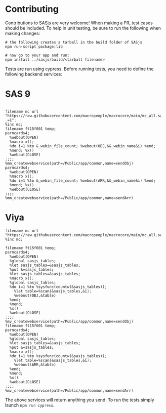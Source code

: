 # Contributing

Contributions to SASjs are very welcome! When making a PR, test cases should be included. To help in unit testing, be sure to run the following when making changes:

```
# the following creates a tarball in the build folder of SASjs
npm run-script package:lib

# now go to your app and run:
npm install ../sasjs/build/<tarball filename>
```

Tests are run using cypress. Before running tests, you need to define the following backend services:

# SAS 9

```

filename mc url "https://raw.githubusercontent.com/macropeople/macrocore/main/mc_all.sas?_=1";
%inc mc;
filename ft15f001 temp;
parmcards4;
  %webout(OPEN)
  %macro x();
  %do i=1 %to &_webin_file_count; %webout(OBJ,&&_webin_name&i) %end;
  %mend; %x()
  %webout(CLOSE)
;;;;
%mm_createwebservice(path=/Public/app/common,name=sendObj)
parmcards4;
  %webout(OPEN)
  %macro x();
  %do i=1 %to &_webin_file_count; %webout(ARR,&&_webin_name&i) %end;
  %mend; %x()
  %webout(CLOSE)
;;;;
%mm_createwebservice(path=/Public/app/common,name=sendArr)
```

# Viya

```
filename mc url "https://raw.githubusercontent.com/macropeople/macrocore/main/mc_all.sas";
%inc mc;

filename ft15f001 temp;
parmcards4;
  %webout(OPEN)
  %global sasjs_tables;
  %let sasjs_tables=&sasjs_tables;
  %put &=sasjs_tables;
  %let sasjs_tables=&sasjs_tables;
  %macro x();
  %global sasjs_tables;
  %do i=1 %to %sysfunc(countw(&sasjs_tables));
    %let table=%scan(&sasjs_tables,&i);
    %webout(OBJ,&table)
  %end;
  %mend;
  %x()
  %webout(CLOSE)
;;;;
%mv_createwebservice(path=/Public/app/common,name=sendObj)
filename ft15f001 temp;
parmcards4;
  %webout(OPEN)
  %global sasjs_tables;
  %let sasjs_tables=&sasjs_tables;
  %put &=sasjs_tables;
  %macro x();
  %do i=1 %to %sysfunc(countw(&sasjs_tables));
    %let table=%scan(&sasjs_tables,&i);
    %webout(ARR,&table)
  %end;
  %mend;
  %x()
  %webout(CLOSE)
;;;;
%mv_createwebservice(path=/Public/app/common,name=sendArr)
```

The above services will return anything you send. To run the tests simply launch `npm run cypress`.
